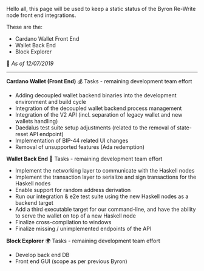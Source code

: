 Hello all, this page will be used to keep a static status of the Byron Re-Write node front end integrations.

These are the:
* Cardano Wallet Front End 
* Wallet Back End 
* Block Explorer 


📅 _As of 12/07/2019_

***

****Cardano Wallet (Front End)**** 💰  Tasks - remaining development team effort
- Adding decoupled wallet backend binaries into the development environment and build cycle
- Integration of the decoupled wallet backend process management
- Integration of the V2 API (incl. separation of legacy wallet and new wallets handling)
- Daedalus test suite setup adjustments (related to the removal of state-reset API endpoint)
- Implementation of BIP-44 related UI changes
- Removal of unsupported features (Ada redemption) 

****Wallet Back End**** 🤝 Tasks - remaining development team effort
- Implement the networking layer to communicate with the Haskell nodes
- Implement the transaction layer to serialize and sign transactions for the Haskell nodes
- Enable support for random address derivation
- Run our integration & e2e test suite using the new Haskell nodes as a backend target
- Add a third executable target for our command-line, and have the ability to serve the wallet on top of a new Haskell node
- Finalize cross-compilation to windows
- Finalize missing / unimplemented endpoints of the API

****Block Explorer**** 🌍 Tasks - remaining development team effort
- Develop back end DB
- Front end GUI (scope as per previous Byron)
